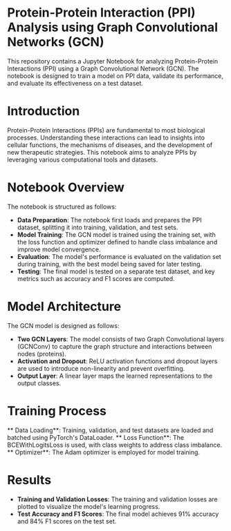 # Protein-Protein Interaction (PPI) Analysis using Graph Convolutional Networks (GCN)
This repository contains a Jupyter Notebook for analyzing Protein-Protein Interactions (PPI) using a Graph Convolutional Network (GCN). The notebook is designed to train a model on PPI data, validate its performance, and evaluate its effectiveness on a test dataset.

# Introduction
Protein-Protein Interactions (PPIs) are fundamental to most biological processes. Understanding these interactions can lead to insights into cellular functions, the mechanisms of diseases, and the development of new therapeutic strategies. This notebook aims to analyze PPIs by leveraging various computational tools and datasets.

# Notebook Overview
The notebook is structured as follows:

- **Data Preparation**: The notebook first loads and prepares the PPI dataset, splitting it into training, validation, and test sets.
- **Model Training**: The GCN model is trained using the training set, with the loss function and optimizer defined to handle class imbalance and improve model convergence.
- **Evaluation**: The model's performance is evaluated on the validation set during training, with the best model being saved for later testing.
- **Testing**: The final model is tested on a separate test dataset, and key metrics such as accuracy and F1 scores are computed.

# Model Architecture
The GCN model is designed as follows:

- **Two GCN Layers**: The model consists of two Graph Convolutional layers (GCNConv) to capture the graph structure and interactions between nodes (proteins).
- **Activation and Dropout**: ReLU activation functions and dropout layers are used to introduce non-linearity and prevent overfitting.
- **Output Layer**: A linear layer maps the learned representations to the output classes.

# Training Process
** Data Loading**: Training, validation, and test datasets are loaded and batched using PyTorch's DataLoader.
** Loss Function**: The BCEWithLogitsLoss is used, with class weights to address class imbalance.
** Optimizer**: The Adam optimizer is employed for model training.

# Results
- **Training and Validation Losses**: The training and validation losses are plotted to visualize the model's learning progress.
- **Test Accuracy and F1 Scores**: The final model achieves 91% accuracy and 84% F1 scores on the test set.
